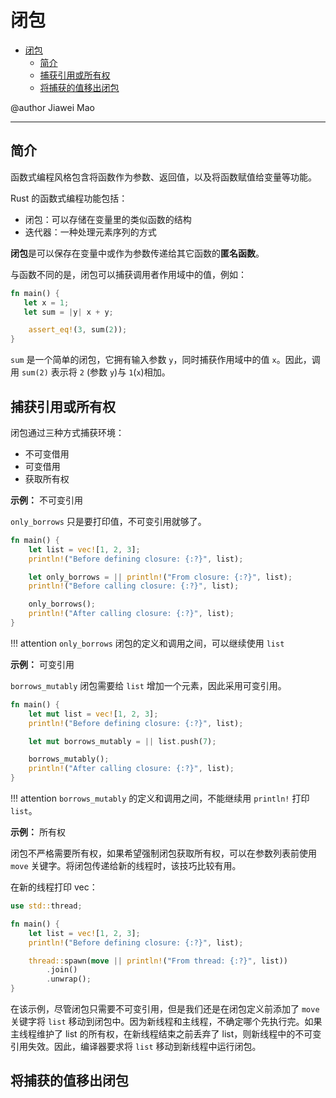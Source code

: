 # 闭包

- [闭包](#闭包)
  - [简介](#简介)
  - [捕获引用或所有权](#捕获引用或所有权)
  - [将捕获的值移出闭包](#将捕获的值移出闭包)

@author Jiawei Mao
***

## 简介

函数式编程风格包含将函数作为参数、返回值，以及将函数赋值给变量等功能。

Rust 的函数式编程功能包括：

- 闭包：可以存储在变量里的类似函数的结构
- 迭代器：一种处理元素序列的方式

**闭包**是可以保存在变量中或作为参数传递给其它函数的**匿名函数**。

与函数不同的是，闭包可以捕获调用者作用域中的值，例如：

```rust
fn main() {
   let x = 1;
   let sum = |y| x + y;

    assert_eq!(3, sum(2));
}
```

`sum` 是一个简单的闭包，它拥有输入参数 `y`，同时捕获作用域中的值 `x`。因此，调用 `sum(2)` 表示将 `2` (参数 `y`)与 `1`(`x`)相加。

## 捕获引用或所有权

闭包通过三种方式捕获环境：

- 不可变借用
- 可变借用
- 获取所有权

**示例：** 不可变引用

`only_borrows` 只是要打印值，不可变引用就够了。

```rust
fn main() {
    let list = vec![1, 2, 3];
    println!("Before defining closure: {:?}", list);

    let only_borrows = || println!("From closure: {:?}", list);
    println!("Before calling closure: {:?}", list);

    only_borrows();
    println!("After calling closure: {:?}", list);
}
```

!!! attention
    `only_borrows` 闭包的定义和调用之间，可以继续使用 `list`

**示例：** 可变引用

`borrows_mutably` 闭包需要给 `list` 增加一个元素，因此采用可变引用。

```rust
fn main() {
    let mut list = vec![1, 2, 3];
    println!("Before defining closure: {:?}", list);

    let mut borrows_mutably = || list.push(7);

    borrows_mutably();
    println!("After calling closure: {:?}", list);
}
```

!!! attention
    `borrows_mutably` 的定义和调用之间，不能继续用 `println!` 打印 `list`。

**示例：** 所有权

闭包不严格需要所有权，如果希望强制闭包获取所有权，可以在参数列表前使用 `move` 关键字。将闭包传递给新的线程时，该技巧比较有用。

在新的线程打印 vec：

```rust
use std::thread;

fn main() {
    let list = vec![1, 2, 3];
    println!("Before defining closure: {:?}", list);

    thread::spawn(move || println!("From thread: {:?}", list))
        .join()
        .unwrap();
}
```

在该示例，尽管闭包只需要不可变引用，但是我们还是在闭包定义前添加了 `move` 关键字将 `list` 移动到闭包中。因为新线程和主线程，不确定哪个先执行完。如果主线程维护了 list 的所有权，在新线程结束之前丢弃了 list，则新线程中的不可变引用失效。因此，编译器要求将 `list` 移动到新线程中运行闭包。

## 将捕获的值移出闭包

